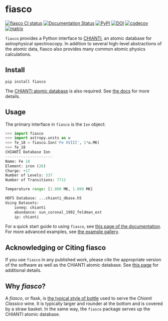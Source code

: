 # fiasco

[![fiasco CI status](https://github.com/wtbarnes/fiasco/actions/workflows/ci.yml/badge.svg)](https://github.com/wtbarnes/fiasco/actions/workflows/ci.yml)
[![Documentation Status](https://readthedocs.org/projects/fiasco/badge/?version=stable)](https://fiasco.readthedocs.io/en/stable/?badge=stable)
[![PyPI](https://img.shields.io/pypi/v/fiasco.svg)](https://pypi.python.org/pypi)
[![DOI](https://zenodo.org/badge/DOI/10.5281/zenodo.14757042.svg)](https://doi.org/10.5281/zenodo.14757042)
[![codecov](https://codecov.io/gh/wtbarnes/fiasco/branch/main/graph/badge.svg?token=damCmTyRUN)](https://codecov.io/gh/wtbarnes/fiasco)
[![matrix](https://img.shields.io/matrix/atomic-data:openastronomy.org.svg?colorB=%23FE7900&label=Chat&logo=matrix&server_fqdn=openastronomy.modular.im)](https://openastronomy.element.io/#/room/#atomic-data:openastronomy.org)

`fiasco` provides a Python interface to [CHIANTI](http://www.chiantidatabase.org/), an atomic database for astrophysical spectroscopy.
In addition to several high-level abstractions of the atomic data, fiasco also provides many common atomic physics calculations.

## Install

```shell
pip install fiasco
```

The [CHIANTI atomic database](http://www.chiantidatabase.org/chianti_download.html) is also required.
See [the docs](https://fiasco.readthedocs.io/en/latest/quick_start.html#fiasco-quick-start) for more details.

## Usage

The primary interface in `fiasco` is the `Ion` object:

```python
>>> import fiasco
>>> import astropy.units as u
>>> fe_18 = fiasco.Ion('Fe XVIII', 1*u.MK)
>>> fe_18
CHIANTI Database Ion
---------------------
Name: Fe 18
Element: iron (26)
Charge: +17
Number of Levels: 337
Number of Transitions: 7712

Temperature range: [1.000 MK, 1.000 MK]

HDF5 Database: ...chianti_dbase.h5
Using Datasets:
    ioneq: chianti
    abundance: sun_coronal_1992_feldman_ext
    ip: chianti
```

For a quick start guide to using `fiasco`, see [this page of the documentation](https://fiasco.readthedocs.io/en/stable/quick_start.html#fiasco-quick-start).
For more advanced examples, see [the example gallery](https://fiasco.readthedocs.io/en/stable/generated/gallery/index.html).

## Acknowledging or Citing fiasco

If you use `fiasco` in any published work, please cite the appropriate version of the software as well as the CHIANTI atomic database.
See [this page](https://fiasco.readthedocs.io/en/stable/citation.html) for additional details.

## Why *fiasco*?

A *fiasco*, or flask, is [the typical style of bottle](https://en.wikipedia.org/wiki/Fiasco_(bottle)) used to serve the *Chianti Classico* wine. It is typically larger and rounder at the bottom and is covered by a straw basket. In the same way, the `fiasco` package serves up the CHIANTI atomic database.

